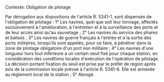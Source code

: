 Contexte: Obligation de pilotage

Par dérogation aux dispositions de l'article R. 5341-1, sont dispensés de l'obligation de pilotage : 1° Les navires, quel que soit leur tonnage, affectés exclusivement à l'amélioration, à l'entretien et à la surveillance des ports et de leur accès ainsi qu'au sauvetage ; 2° Les navires du service des phares et balises ; 3° Les navires de guerre français à l'entrée et à la sortie des ports militaires, lorsqu'ils sont appelés, pour ce faire, à pénétrer dans la zone de pilotage obligatoire d'un port non militaire ; 4° Les navires d'une longueur hors tout inférieure à un certain seuil fixé pour chaque station, en considération des conditions locales d'exécution de l'opération de pilotage. La décision portant fixation du seuil est prise par le préfet de région après avis de la commission locale prévue à l'article R. 5341-6. Elle est annexée au règlement local de la station ; 5° Abrogé.